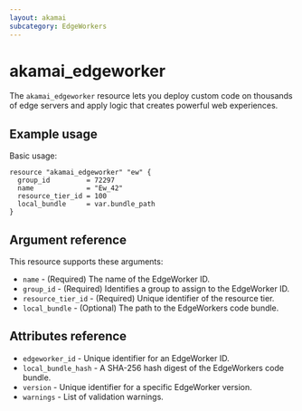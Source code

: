 ```yaml
---
layout: akamai
subcategory: EdgeWorkers
---
```


# akamai_edgeworker

The `akamai_edgeworker` resource lets you deploy custom code on thousands of edge servers and apply logic that creates powerful web experiences.

## Example usage

Basic usage:

```hcl
resource "akamai_edgeworker" "ew" {
  group_id         = 72297
  name             = "Ew_42"
  resource_tier_id = 100
  local_bundle     = var.bundle_path
}
```

## Argument reference

This resource supports these arguments:

* `name` - (Required) The name of the EdgeWorker ID.
* `group_id` - (Required) Identifies a group to assign to the EdgeWorker ID.
* `resource_tier_id` - (Required) Unique identifier of the resource tier.
* `local_bundle` - (Optional) The path to the EdgeWorkers code bundle.

## Attributes reference

* `edgeworker_id` - Unique identifier for an EdgeWorker ID.
* `local_bundle_hash` - A SHA-256 hash digest of the EdgeWorkers code bundle.
* `version` - Unique identifier for a specific EdgeWorker version.
* `warnings` - List of validation warnings.
